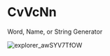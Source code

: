 # CvVcNn
Word, Name, or String Generator

![explorer_awSYV7TfOW](https://github.com/Uuwai/CvVcNn/assets/118117530/87b3da3f-e0d8-4efd-8806-b58ef2ea89a6)
